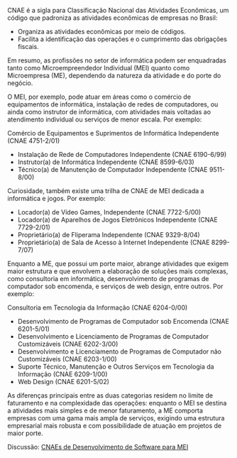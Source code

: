 CNAE é a sigla para Classificação Nacional das Atividades Econômicas, um código que padroniza as atividades econômicas de empresas no Brasil: 
- Organiza as atividades econômicas por meio de códigos.
- Facilita a identificação das operações e o cumprimento das obrigações fiscais.

Em resumo, as profissões no setor de informática podem ser enquadradas tanto como Microempreendedor Individual (MEI) quanto como Microempresa (ME), dependendo da natureza da atividade e do porte do negócio.

O MEI, por exemplo, pode atuar em áreas como o comércio de equipamentos de informática, instalação de redes de computadores, ou ainda como instrutor de informática, com atividades mais voltadas ao atendimento individual ou serviços de menor escala. Por exemplo:

Comércio de Equipamentos e Suprimentos de Informática Independente (CNAE 4751-2/01)
- Instalação de Rede de Computadores Independente (CNAE 6190-6/99)
- Instrutor(a) de Informática Independente (CNAE 8599-6/03)
- Técnico(a) de Manutenção de Computador Independente (CNAE 9511-8/00)

Curiosidade, também existe uma trilha de CNAE de MEI dedicada a informática e jogos. Por exemplo:
- Locador(a) de Vídeo Games, Independente (CNAE 7722-5/00)
- Locador(a) de Aparelhos de Jogos Eletrônicos Independente (CNAE 7729-2/01)
- Proprietário(a) de Fliperama Independente (CNAE 9329-8/04)
- Proprietário(a) de Sala de Acesso à Internet Independente (CNAE 8299-7/07)

Enquanto a ME, que possui um porte maior, abrange atividades que exigem maior estrutura e que envolvem a elaboração de soluções mais complexas, como consultoria em informática, desenvolvimento de programas de computador sob encomenda, e serviços de web design, entre outros. Por exemplo:

Consultoria em Tecnologia da Informação (CNAE 6204-0/00)
- Desenvolvimento de Programas de Computador sob Encomenda (CNAE 6201-5/01)
- Desenvolvimento e Licenciamento de Programas de Computador Customizáveis (CNAE 6202-3/00)
- Desenvolvimento e Licenciamento de Programas de Computador não Customizáveis (CNAE 6203-1/00)
- Suporte Técnico, Manutenção e Outros Serviços em Tecnologia da Informação (CNAE 6209-1/00)
- Web Design (CNAE 6201-5/02)

As diferenças principais entre as duas categorias residem no limite de faturamento e na complexidade das operações: enquanto o MEI se destina a atividades mais simples e de menor faturamento, a ME comporta empresas com uma gama mais ampla de serviços, exigindo uma estrutura empresarial mais robusta e com possibilidade de atuação em projetos de maior porte.

Discussão: [CNAEs de Desenvolvimento de Software para MEI](https://github.com/frontendbr/forum/discussions/602#discussioncomment-11755611)
